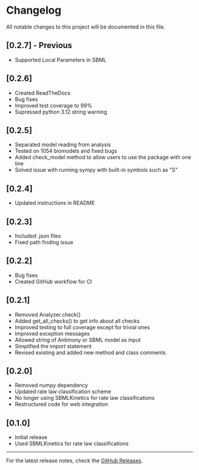 # Changelog

All notable changes to this project will be documented in this file.

## [0.2.7] - Previous
- Supported Local Parameters in SBML

## [0.2.6]
- Created ReadTheDocs
- Bug fixes
- Improved test coverage to 99%
- Supressed python 3.12 string warning

## [0.2.5]
- Separated model reading from analysis
- Tested on 1054 biomodels and fixed bugs
- Added check_model method to allow users to use the package with one line
- Solved issue with running sympy with built-in symbols such as "S"

## [0.2.4]
- Updated instructions in README

## [0.2.3]
- Included .json files
- Fixed path finding issue

## [0.2.2]
- Bug fixes
- Created GitHub workflow for CI

## [0.2.1]
- Removed Analyzer.check()
- Added get_all_checks() to get info about all checks
- Improved testing to full coverage except for trivial ones
- Improved exception messages
- Allowed string of Antimony or SBML model as input
- Simplified the import statement
- Revised existing and added new method and class comments

## [0.2.0]
- Removed numpy dependency
- Updated rate law classification scheme
- No longer using SBMLKinetics for rate law classifications
- Restructured code for web integration

## [0.1.0]
- Initial release
- Used SBMLKinetics for rate law classifications

---

For the latest release notes, check the [GitHub Releases](https://github.com/sys-bio/ratesb_python/releases).
